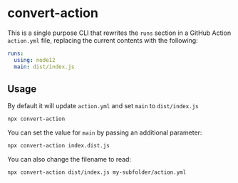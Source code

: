 # convert-action

This is a single purpose CLI that rewrites the `runs` section in a GitHub Action `action.yml` file, replacing the current contents with the following:

```yaml
runs:
  using: node12
  main: dist/index.js
```

## Usage

By default it will update `action.yml` and set `main` to `dist/index.js`

```bash
npx convert-action
```

You can set the value for `main` by passing an additional parameter:

```bash
npx convert-action index.dist.js
```

You can also change the filename to read:

```bash
npx convert-action dist/index.js my-subfolder/action.yml
```
